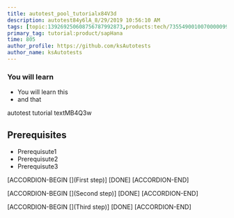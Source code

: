 ```yaml
---
title: autotest_pool_tutorialx84V3d
description: autotest84y6lA_8/29/2019 10:56:10 AM
tags: [topic:139269250608756787992873,products:tech/73554900100700000996,tutorial:experience/advanced]
primary_tag: tutorial:product/sapHana
time: 805
author_profile: https://github.com/ksAutotests
author_name: ksAutotests
---
```

### You will learn
- You will learn this
- and that

autotest tutorial textMB4Q3w

## Prerequisites
- Prerequisute1
- Prerequisute2
- Prerequisute3

[ACCORDION-BEGIN [](First step)]
[DONE]
[ACCORDION-END]

[ACCORDION-BEGIN [](Second step)]
[DONE]
[ACCORDION-END]

[ACCORDION-BEGIN [](Third step)]
[DONE]
[ACCORDION-END]

